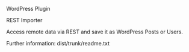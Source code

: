 WordPress Plugin

REST Importer

Access remote data via REST and save it as WordPress Posts or Users.

Further information: dist/trunk/readme.txt